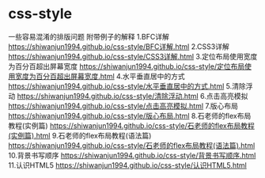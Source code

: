 # css-style
一些容易混淆的排版问题 附带例子的解释
1.BFC详解 https://shiwanjun1994.github.io/css-style/BFC详解.html
2.CSS3详解 https://shiwanjun1994.github.io/css-style/CSS3详解.html
3.定位布局使用宽度为百分百超出屏幕宽度 https://shiwanjun1994.github.io/css-style/定位布局使用宽度为百分百超出屏幕宽度.html
4.水平垂直居中的方式 https://shiwanjun1994.github.io/css-style/水平垂直居中的方式.html
5.清除浮动 https://shiwanjun1994.github.io/css-style/清除浮动.html
6.点击高亮模拟 https://shiwanjun1994.github.io/css-style/点击高亮模拟.html
7.版心布局 https://shiwanjun1994.github.io/css-style/版心布局.html
8.石老师的flex布局教程(实例篇) https://shiwanjun1994.github.io/css-style/石老师的flex布局教程(实例篇).html
9.石老师的flex布局教程(语法篇) https://shiwanjun1994.github.io/css-style/石老师的flex布局教程(语法篇).html
10.背景书写顺序 https://shiwanjun1994.github.io/css-style/背景书写顺序.html
11.认识HTML5 https://shiwanjun1994.github.io/css-style/认识HTML5.html
